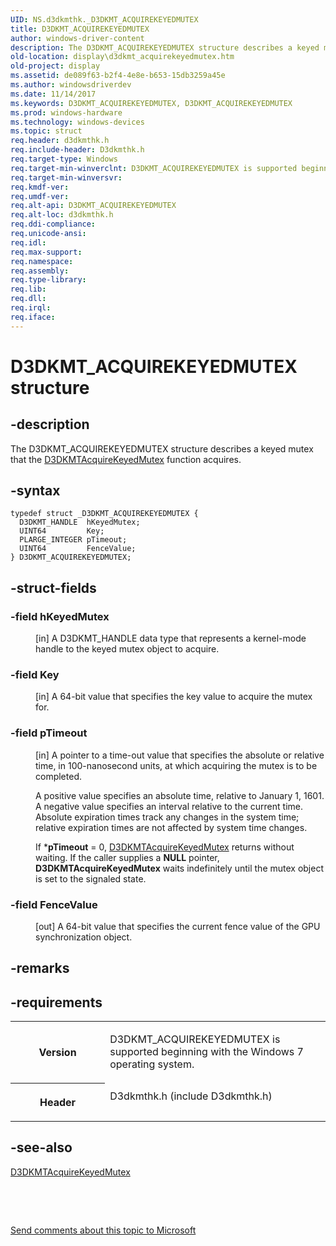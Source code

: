 ```yaml
---
UID: NS.d3dkmthk._D3DKMT_ACQUIREKEYEDMUTEX
title: D3DKMT_ACQUIREKEYEDMUTEX
author: windows-driver-content
description: The D3DKMT_ACQUIREKEYEDMUTEX structure describes a keyed mutex that the D3DKMTAcquireKeyedMutex function acquires.
old-location: display\d3dkmt_acquirekeyedmutex.htm
old-project: display
ms.assetid: de089f63-b2f4-4e8e-b653-15db3259a45e
ms.author: windowsdriverdev
ms.date: 11/14/2017
ms.keywords: D3DKMT_ACQUIREKEYEDMUTEX, D3DKMT_ACQUIREKEYEDMUTEX
ms.prod: windows-hardware
ms.technology: windows-devices
ms.topic: struct
req.header: d3dkmthk.h
req.include-header: D3dkmthk.h
req.target-type: Windows
req.target-min-winverclnt: D3DKMT_ACQUIREKEYEDMUTEX is supported beginning with the Windows 7 operating system.
req.target-min-winversvr: 
req.kmdf-ver: 
req.umdf-ver: 
req.alt-api: D3DKMT_ACQUIREKEYEDMUTEX
req.alt-loc: d3dkmthk.h
req.ddi-compliance: 
req.unicode-ansi: 
req.idl: 
req.max-support: 
req.namespace: 
req.assembly: 
req.type-library: 
req.lib: 
req.dll: 
req.irql: 
req.iface: 
---
```


# D3DKMT_ACQUIREKEYEDMUTEX structure



## -description
<p>The D3DKMT_ACQUIREKEYEDMUTEX structure describes a keyed mutex that the <a href="..\d3dkmthk\nf-d3dkmthk-d3dkmtacquirekeyedmutex.md">D3DKMTAcquireKeyedMutex</a> function acquires. </p>


## -syntax

````
typedef struct _D3DKMT_ACQUIREKEYEDMUTEX {
  D3DKMT_HANDLE  hKeyedMutex;
  UINT64         Key;
  PLARGE_INTEGER pTimeout;
  UINT64         FenceValue;
} D3DKMT_ACQUIREKEYEDMUTEX;
````


## -struct-fields
<dl>

### -field hKeyedMutex

<dd>
<p>[in] A D3DKMT_HANDLE data type that represents a kernel-mode handle to the keyed mutex object to acquire. </p>
</dd>

### -field Key

<dd>
<p>[in] A 64-bit value that specifies the key value to acquire the mutex for. </p>
</dd>

### -field pTimeout

<dd>
<p>[in] A pointer to a time-out value that specifies the absolute or relative time, in 100-nanosecond units, at which acquiring the mutex is to be completed. </p>
<p>A positive value specifies an absolute time, relative to January 1, 1601. A negative value specifies an interval relative to the current time. Absolute expiration times track any changes in the system time; relative expiration times are not affected by system time changes. </p>
<p>If *<b>pTimeout</b> = 0, <a href="..\d3dkmthk\nf-d3dkmthk-d3dkmtacquirekeyedmutex.md">D3DKMTAcquireKeyedMutex</a> returns without waiting. If the caller supplies a <b>NULL</b> pointer, <b>D3DKMTAcquireKeyedMutex</b> waits indefinitely until the mutex object is set to the signaled state. </p>
</dd>

### -field FenceValue

<dd>
<p>[out] A 64-bit value that specifies the current fence value of the GPU synchronization object. </p>
</dd>
</dl>

## -remarks


## -requirements
<table>
<tr>
<th width="30%">
<p>Version</p>
</th>
<td width="70%">
<p>D3DKMT_ACQUIREKEYEDMUTEX is supported beginning with the Windows 7 operating system. </p>
</td>
</tr>
<tr>
<th width="30%">
<p>Header</p>
</th>
<td width="70%">
<dl>
<dt>D3dkmthk.h (include D3dkmthk.h)</dt>
</dl>
</td>
</tr>
</table>

## -see-also
<dl>
<dt>
<a href="..\d3dkmthk\nf-d3dkmthk-d3dkmtacquirekeyedmutex.md">D3DKMTAcquireKeyedMutex</a>
</dt>
</dl>
<p> </p>
<p> </p>
<p><a href="mailto:wsddocfb@microsoft.com?subject=Documentation%20feedback [display\display]:%20D3DKMT_ACQUIREKEYEDMUTEX structure%20 RELEASE:%20(11/14/2017)&amp;body=%0A%0APRIVACY STATEMENT%0A%0AWe use your feedback to improve the documentation. We don't use your email address for any other purpose, and we'll remove your email address from our system after the issue that you're reporting is fixed. While we're working to fix this issue, we might send you an email message to ask for more info. Later, we might also send you an email message to let you know that we've addressed your feedback.%0A%0AFor more info about Microsoft's privacy policy, see http://privacy.microsoft.com/en-us/default.aspx." title="Send comments about this topic to Microsoft">Send comments about this topic to Microsoft</a></p>
